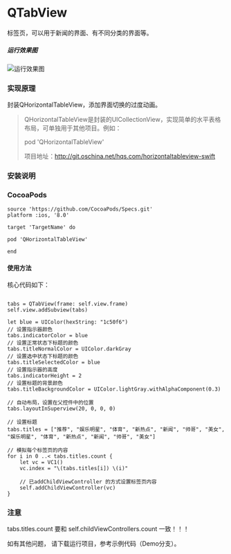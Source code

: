 # QTabView

标签页，可以用于新闻的界面、有不同分类的界面等。

##### 运行效果图
![运行效果图](https://github.com/hqs5678/qtabs-swift/blob/master/2017-08-24%2017_35_32.gif)

### 实现原理
封装QHorizontalTableView，添加界面切换的过度动画。

> QHorizontalTableView是封装的UICollectionView，实现简单的水平表格布局，可单独用于其他项目。例如：
> 
> pod 'QHorizontalTableView'
> 
> 项目地址：http://git.oschina.net/hqs.com/horizontaltableview-swift

### 安装说明
### CocoaPods
```
source 'https://github.com/CocoaPods/Specs.git'
platform :ios, '8.0'

target 'TargetName' do

pod 'QHorizontalTableView'

end
```

 
#### 使用方法

核心代码如下：

```

tabs = QTabView(frame: self.view.frame)
self.view.addSubview(tabs)

let blue = UIColor(hexString: "1c50f6")
// 设置指示器颜色
tabs.indicatorColor = blue
// 设置正常状态下标题的颜色
tabs.titleNormalColor = UIColor.darkGray
// 设置选中状态下标题的颜色
tabs.titleSelectedColor = blue
// 设置指示器的高度
tabs.indicatorHeight = 2
// 设置标题的背景颜色
tabs.titleBackgroundColor = UIColor.lightGray.withAlphaComponent(0.3)

// 自动布局，设置在父控件中的位置
tabs.layoutInSuperview(20, 0, 0, 0)

// 设置标题
tabs.titles = ["推荐", "娱乐明星", "体育", "新热点", "新闻", "帅哥", "美女", "娱乐明星", "体育", "新热点", "新闻", "帅哥", "美女"]

// 模拟每个标签页的内容
for i in 0 ..< tabs.titles.count {
    let vc = VC1()
    vc.index = "\(tabs.titles[i]) \(i)"
    
    // 已addChildViewController 的方式设置标签页内容
    self.addChildViewController(vc)
}

```

### 注意
tabs.titles.count 要和 self.childViewControllers.count 一致！！！


如有其他问题， 请下载运行项目，参考示例代码（Demo分支）。
